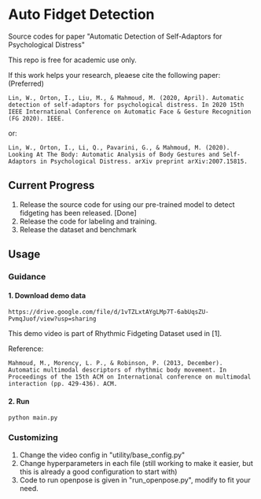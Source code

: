 # Auto Fidget Detection
Source codes for paper "Automatic Detection of Self-Adaptors for Psychological Distress"

This repo is free for academic use only.

If this work helps your research, pleaese cite the following paper:
(Preferred)
```
Lin, W., Orton, I., Liu, M., & Mahmoud, M. (2020, April). Automatic detection of self-adaptors for psychological distress. In 2020 15th IEEE International Conference on Automatic Face & Gesture Recognition (FG 2020). IEEE.
```
or:
```
Lin, W., Orton, I., Li, Q., Pavarini, G., & Mahmoud, M. (2020). Looking At The Body: Automatic Analysis of Body Gestures and Self-Adaptors in Psychological Distress. arXiv preprint arXiv:2007.15815.
```
## Current Progress
1. Release the source code for using our pre-trained model to detect fidgeting has been released. [Done]
2. Release the code for labeling and training.
3. Release the dataset and benchmark

## Usage
### Guidance
#### 1. Download demo data
```
https://drive.google.com/file/d/1vTZLxtAYgLMp7T-6abUqsZU-PvmqJuof/view?usp=sharing
```
This demo video is part of Rhythmic Fidgeting Dataset used in [1].

Reference:
```
Mahmoud, M., Morency, L. P., & Robinson, P. (2013, December). Automatic multimodal descriptors of rhythmic body movement. In Proceedings of the 15th ACM on International conference on multimodal interaction (pp. 429-436). ACM.
```

#### 2. Run
```
python main.py
```

### Customizing
1. Change the video config in "utility/base_config.py"
2. Change hyperparameters in each file (still working to make it easier, but this is already a good configuration to start with)
3. Code to run openpose is given in "run_openpose.py", modify to fit your need.
